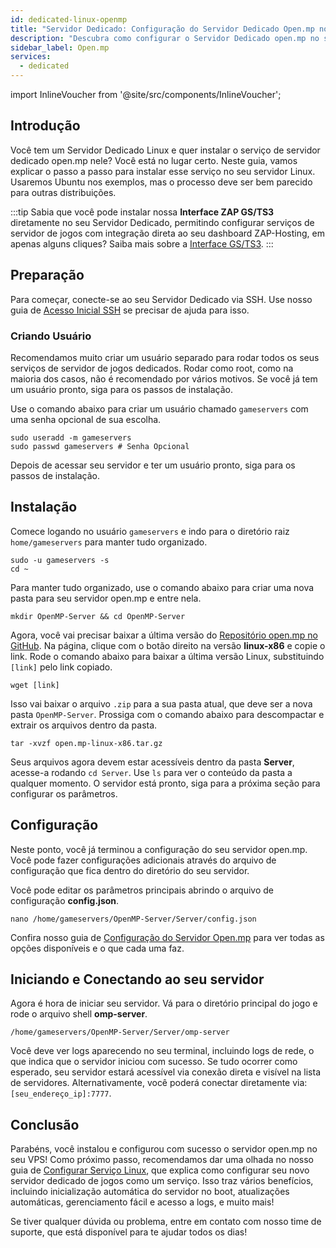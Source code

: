 ```yaml
---
id: dedicated-linux-openmp
title: "Servidor Dedicado: Configuração do Servidor Dedicado Open.mp no Linux"
description: "Descubra como configurar o Servidor Dedicado open.mp no seu servidor Linux para um aluguel de servidores e gerenciamento de jogos sem complicações → Saiba mais agora"
sidebar_label: Open.mp
services:
  - dedicated
---
```


import InlineVoucher from '@site/src/components/InlineVoucher';

## Introdução
Você tem um Servidor Dedicado Linux e quer instalar o serviço de servidor dedicado open.mp nele? Você está no lugar certo. Neste guia, vamos explicar o passo a passo para instalar esse serviço no seu servidor Linux. Usaremos Ubuntu nos exemplos, mas o processo deve ser bem parecido para outras distribuições.

:::tip
Sabia que você pode instalar nossa **Interface ZAP GS/TS3** diretamente no seu Servidor Dedicado, permitindo configurar serviços de servidor de jogos com integração direta ao seu dashboard ZAP-Hosting, em apenas alguns cliques? Saiba mais sobre a [Interface GS/TS3](dedicated-linux-gs-interface.md).
:::

<InlineVoucher />

## Preparação

Para começar, conecte-se ao seu Servidor Dedicado via SSH. Use nosso guia de [Acesso Inicial SSH](dedicated-linux-ssh.md) se precisar de ajuda para isso.

### Criando Usuário

Recomendamos muito criar um usuário separado para rodar todos os seus serviços de servidor de jogos dedicados. Rodar como root, como na maioria dos casos, não é recomendado por vários motivos. Se você já tem um usuário pronto, siga para os passos de instalação.

Use o comando abaixo para criar um usuário chamado `gameservers` com uma senha opcional de sua escolha.

```
sudo useradd -m gameservers
sudo passwd gameservers # Senha Opcional
```

Depois de acessar seu servidor e ter um usuário pronto, siga para os passos de instalação.

## Instalação

Comece logando no usuário `gameservers` e indo para o diretório raiz `home/gameservers` para manter tudo organizado.
```
sudo -u gameservers -s
cd ~
```

Para manter tudo organizado, use o comando abaixo para criar uma nova pasta para seu servidor open.mp e entre nela.
```
mkdir OpenMP-Server && cd OpenMP-Server
```

Agora, você vai precisar baixar a última versão do [Repositório open.mp no GitHub](https://github.com/openmultiplayer/open.mp/releases). Na página, clique com o botão direito na versão **linux-x86** e copie o link. Rode o comando abaixo para baixar a última versão Linux, substituindo `[link]` pelo link copiado.
```
wget [link]
```

Isso vai baixar o arquivo `.zip` para a sua pasta atual, que deve ser a nova pasta `OpenMP-Server`. Prossiga com o comando abaixo para descompactar e extrair os arquivos dentro da pasta.
```
tar -xvzf open.mp-linux-x86.tar.gz
```

Seus arquivos agora devem estar acessíveis dentro da pasta **Server**, acesse-a rodando `cd Server`. Use `ls` para ver o conteúdo da pasta a qualquer momento. O servidor está pronto, siga para a próxima seção para configurar os parâmetros.

## Configuração

Neste ponto, você já terminou a configuração do seu servidor open.mp. Você pode fazer configurações adicionais através do arquivo de configuração que fica dentro do diretório do seu servidor.

Você pode editar os parâmetros principais abrindo o arquivo de configuração **config.json**.
```
nano /home/gameservers/OpenMP-Server/Server/config.json
```

Confira nosso guia de [Configuração do Servidor Open.mp](openmp-configuration.md) para ver todas as opções disponíveis e o que cada uma faz.

## Iniciando e Conectando ao seu servidor

Agora é hora de iniciar seu servidor. Vá para o diretório principal do jogo e rode o arquivo shell **omp-server**.
```
/home/gameservers/OpenMP-Server/Server/omp-server
```

Você deve ver logs aparecendo no seu terminal, incluindo logs de rede, o que indica que o servidor iniciou com sucesso. Se tudo ocorrer como esperado, seu servidor estará acessível via conexão direta e visível na lista de servidores. Alternativamente, você poderá conectar diretamente via: `[seu_endereço_ip]:7777`.

## Conclusão

Parabéns, você instalou e configurou com sucesso o servidor open.mp no seu VPS! Como próximo passo, recomendamos dar uma olhada no nosso guia de [Configurar Serviço Linux](dedicated-linux-create-gameservice.md), que explica como configurar seu novo servidor dedicado de jogos como um serviço. Isso traz vários benefícios, incluindo inicialização automática do servidor no boot, atualizações automáticas, gerenciamento fácil e acesso a logs, e muito mais!

Se tiver qualquer dúvida ou problema, entre em contato com nosso time de suporte, que está disponível para te ajudar todos os dias!

<InlineVoucher />